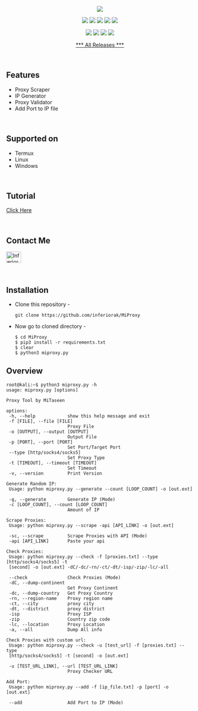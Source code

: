 <p align="center">
  <img src="https://i.ibb.co/9YNCKt0/thumb1.jpg">
</p>

<p align="center">
  <img src="https://img.shields.io/badge/Version-1.0-green?style=for-the-badge">
  <img src="https://img.shields.io/github/license/inferiorak/MiProxy?style=for-the-badge">
  <img src="https://img.shields.io/github/stars/inferiorak/MiProxy?style=for-the-badge">
  <img src="https://img.shields.io/github/issues/inferiorak/MiProxy?color=red&style=for-the-badge">
  <img src="https://img.shields.io/github/forks/inferiorak/MiProxy?color=teal&style=for-the-badge">
</p>

<p align="center">
  <img src="https://img.shields.io/badge/Author-InferiorAK-blue?style=flat-square">
  <img src="https://img.shields.io/badge/Maintained%3F-Yes-lightblue?style=flat-square">
  <img src="https://img.shields.io/badge/Written%20In-Python3.10.8-darkcyan?style=flat-square">
  <img src="https://hits.seeyoufarm.com/api/count/incr/badge.svg?url=https%3A%2F%2Fgithub.com%2Finferiorak%2FMiProxy&title=Visitors&edge_flat=false"/></a>
</p>
<p align="center"><a href="https://github.com/inferiorak/MiProxy/releases/tag/MiProxy1.0">*** All Releases ***</a></p>

<br>

## Features

- Proxy Scraper
- IP Generator
- Proxy Validator
- Add Port to IP file

<br>

## Supported on

- Termux
- Linux
- Windows

<br>

## Tutorial
<a href="https://www.youtube.com/watch?v=pbOGn7vKvxk">Click Here</a>

<br>

## Contact Me
<a href="https://fb.com/InferiorAK" target="blank"><img align="center" src="https://raw.githubusercontent.com/rahuldkjain/github-profile-readme-generator/master/src/images/icons/Social/facebook.svg" alt="InferiorAK" height="30" width="40" /></a>

<br>

## Installation

- Clone this repository -
  ```
  git clone https://github.com/inferiorak/MiProxy
  ```

- Now go to cloned directory -
  ```
  $ cd MiProxy
  $ pip3 install -r requirements.txt
  $ clear
  $ python3 miproxy.py
  ```
  
 ## Overview
 
 ```
 root@kali:~$ python3 miproxy.py -h
usage: miproxy.py [options]

Proxy Tool by MiTaseen

options:
  -h, --help            show this help message and exit
  -f [FILE], --file [FILE]
                        Proxy File
  -o [OUTPUT], --output [OUTPUT]
                        Output File
  -p [PORT], --port [PORT]
                        Set Port/Target Port
  --type [http/socks4/socks5]
                        Set Proxy Type
  -t [TIMEOUT], --timeout [TIMEOUT]
                        Set Timeout
  -v, --version         Print Version

Generate Random IP:
  Usage: python miproxy.py --generate --count [LOOP_COUNT] -o [out.ext]

  -g, --generate        Generate IP (Mode)
  -c [LOOP_COUNT], --count [LOOP_COUNT]
                        Amount of IP

Scrape Proxies:
  Usage: python miproxy.py --scrape -api [API_LINK] -o [out.ext]

  -sc, --scrape         Scrape Proxies with API (Mode)
  -api [API_LINK]       Paste your api

Check Proxies:
  Usage: python miproxy.py --check -f [proxies.txt] --type [http/socks4/socks5] -t
  [second] -o [out.ext] -dC/-dc/-rn/-ct/-dt/-isp/-zip/-lc/-all

  --check               Check Proxies (Mode)
  -dC, --dump-continent
                        Get Proxy Continent
  -dc, --dump-country   Get Proxy Country
  -rn, --region-name    Proxy region name
  -ct, --city           proxy city
  -dt, --district       proxy district
  -isp                  Proxy ISP
  -zip                  Country zip code
  -lc, --location       Proxy Location
  -a, --all             Dump All info

Check Proxies with custom url:
  Usage: python miproxy.py --check -u [test_url] -f [proxies.txt] --type
  [http/socks4/socks5] -t [second] -o [out.ext]

  -u [TEST_URL_LINK], --url [TEST_URL_LINK]
                        Proxy Checker URL

Add Port:
  Usage: python miproxy.py --add -f [ip_file.txt] -p [port] -o [out.ext]

  --add                 Add Port to IP (Mode)
```
